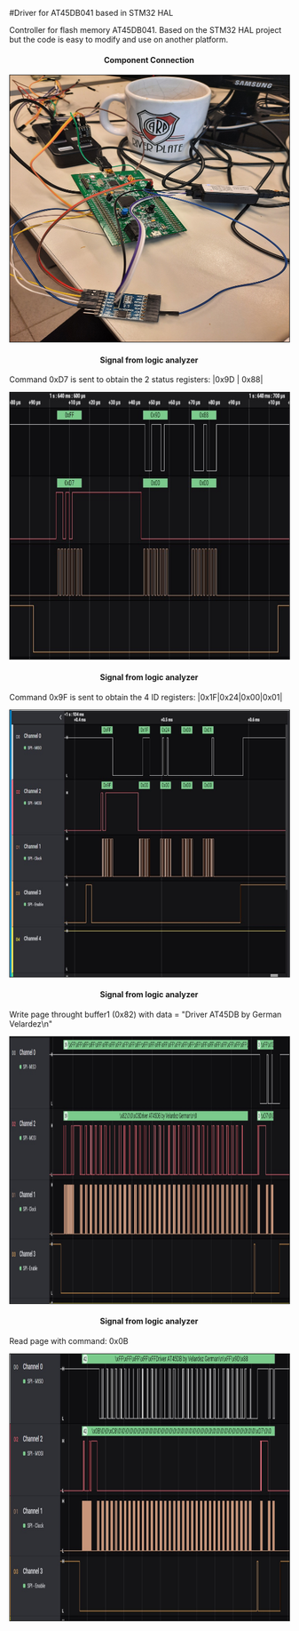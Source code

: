 #Driver for AT45DB041 based in STM32 HAL

Controller for flash memory AT45DB041. Based on the STM32 HAL project but the code is easy to modify and use on another platform.



 <h4 align="center">Component Connection</h4>
 <div align="center" >
<img  src="img/connections.jpg" border="1px" 
     height="480px" width="640px"/>
</div>

<h4 align="center">Signal from logic analyzer
</h4>
<p> Command 0xD7 is sent to obtain the 2 status registers: |0x9D | 0x88|</p>
 <div align="center" >
<img  src="img/signals.jpg" border="1px" 
     height="480px" width="640px"/>
</div>



<h4 align="center">Signal from logic analyzer
</h4>
<p> Command 0x9F is sent to obtain the 4 ID registers: |0x1F|0x24|0x00|0x01|</p>
 <div align="center" >
<img  src="img/get_id.jpg" border="1px" 
     height="480px" width="640px"/>
</div>




<h4 align="center">Signal from logic analyzer
</h4>
<p> Write page throught buffer1 (0x82) with data = "Driver AT45DB by German Velardez\n"</p>
 <div align="center" >
<img  src="img/writepage.jpg" border="1px" 
     height="480px" width="640px"/>
</div>





<h4 align="center">Signal from logic analyzer
</h4>
<p> Read page with command: 0x0B </p>
 <div align="center" >
<img  src="img/read_page.jpg" border="1px" 
     height="480px" width="640px"/>
</div>
